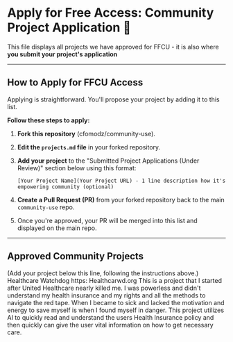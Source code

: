 # Apply for Free Access: Community Project Application 🤝

This file displays all projects we have approved for FFCU - it is also where **you submit your project's application**

---

## How to Apply for FFCU Access

Applying is straightforward. You'll propose your project by adding it to this list.

**Follow these steps to apply:**

1.  **Fork this repository** (cfomodz/community-use).
2.  **Edit the `projects.md` file** in your forked repository.
3.  **Add your project** to the "Submitted Project Applications (Under Review)" section below using this format:

    `[Your Project Name](Your Project URL) - 1 line description how it's empowering community (optional)`
4.  **Create a Pull Request (PR)** from your forked repository back to the main `community-use` repo.
5.  Once you're approved, your PR will be merged into this list and displayed on the main repo.

---

## Approved Community Projects

(Add your project below this line, following the instructions above.)
Healthcare Watchdog  https: Healthcarwd.org  This is a project that I started after United Healthcare nearly killed me.    I was powerless and didn't understand my health insurance and my rights and all the methods to navigate the red tape.   When I became to sick and lacked the motivation and energy to save myself is when I found myself in danger.   This project utilizes AI to quickly read and understand the users Health Insurance policy and then quickly can give the user vital information on how to get necessary care.
